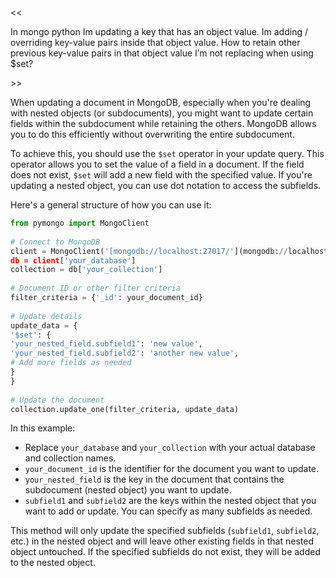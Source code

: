 <<

In mongo python Im updating a key that has an object value. Im adding / overriding key-value pairs inside that object value. How to retain other previous key-value pairs in that object value I’m not replacing when using $set?  


\>>

When updating a document in MongoDB, especially when you're dealing with nested objects (or subdocuments), you might want to update certain fields within the subdocument while retaining the others. MongoDB allows you to do this efficiently without overwriting the entire subdocument.  
  
To achieve this, you should use the `$set` operator in your update query. This operator allows you to set the value of a field in a document. If the field does not exist, `$set` will add a new field with the specified value. If you're updating a nested object, you can use dot notation to access the subfields.  
  
Here's a general structure of how you can use it:  
  
```python  
from pymongo import MongoClient  
  
# Connect to MongoDB  
client = MongoClient('[mongodb://localhost:27017/'](mongodb://localhost:27017/'))  
db = client['your_database']  
collection = db['your_collection']  
  
# Document ID or other filter criteria  
filter_criteria = {'_id': your_document_id}  
  
# Update details  
update_data = {  
'$set': {  
'your_nested_field.subfield1': 'new value',  
'your_nested_field.subfield2': 'another new value',  
# Add more fields as needed  
}  
}  
  
# Update the document  
collection.update_one(filter_criteria, update_data)  
```  
  
In this example:  
  
- Replace `your_database` and `your_collection` with your actual database and collection names.  
- `your_document_id` is the identifier for the document you want to update.  
- `your_nested_field` is the key in the document that contains the subdocument (nested object) you want to update.  
- `subfield1` and `subfield2` are the keys within the nested object that you want to add or update. You can specify as many subfields as needed.  
  
This method will only update the specified subfields (`subfield1`, `subfield2`, etc.) in the nested object and will leave other existing fields in that nested object untouched. If the specified subfields do not exist, they will be added to the nested object.